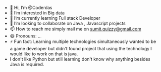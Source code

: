 - 👋 Hi, I’m @Coderdas
- 👀 I’m interested in Big data
- 🌱 I’m currently learning Full stack Developer
- 💞️ I’m looking to collaborate on Java , Javascript projects
- 📫 How to reach me simply mail me on sumit.quizzy@gmail.com
- 😄 Pronouns: ...
- ⚡ Fun fact: Learning multiple technologies simultaneously wanted to be a game developer but didn't found project that using the technology I would like to work on that is java.
- I don't like Python but still learning don't know why anything besides Java is required. 

<!---
Coderdas/Coderdas is a ✨ special ✨ repository because its `README.md` (this file) appears on your GitHub profile.
You can click the Preview link to take a look at your changes.
--->
